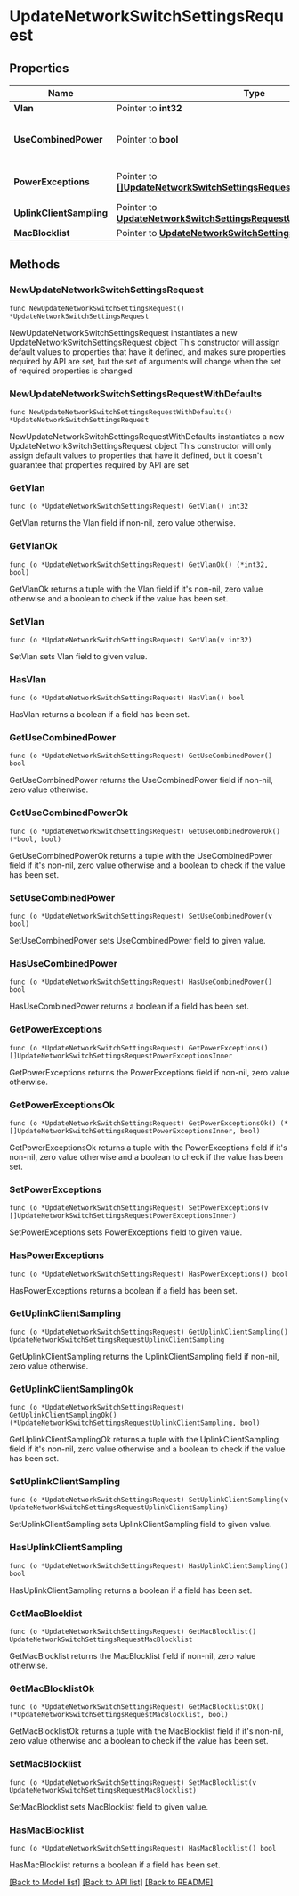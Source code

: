 # UpdateNetworkSwitchSettingsRequest

## Properties

Name | Type | Description | Notes
------------ | ------------- | ------------- | -------------
**Vlan** | Pointer to **int32** | Management VLAN | [optional] 
**UseCombinedPower** | Pointer to **bool** | The use Combined Power as the default behavior of secondary power supplies on supported devices. | [optional] 
**PowerExceptions** | Pointer to [**[]UpdateNetworkSwitchSettingsRequestPowerExceptionsInner**](UpdateNetworkSwitchSettingsRequestPowerExceptionsInner.md) | Exceptions on a per switch basis to \&quot;useCombinedPower\&quot; | [optional] 
**UplinkClientSampling** | Pointer to [**UpdateNetworkSwitchSettingsRequestUplinkClientSampling**](UpdateNetworkSwitchSettingsRequestUplinkClientSampling.md) |  | [optional] 
**MacBlocklist** | Pointer to [**UpdateNetworkSwitchSettingsRequestMacBlocklist**](UpdateNetworkSwitchSettingsRequestMacBlocklist.md) |  | [optional] 

## Methods

### NewUpdateNetworkSwitchSettingsRequest

`func NewUpdateNetworkSwitchSettingsRequest() *UpdateNetworkSwitchSettingsRequest`

NewUpdateNetworkSwitchSettingsRequest instantiates a new UpdateNetworkSwitchSettingsRequest object
This constructor will assign default values to properties that have it defined,
and makes sure properties required by API are set, but the set of arguments
will change when the set of required properties is changed

### NewUpdateNetworkSwitchSettingsRequestWithDefaults

`func NewUpdateNetworkSwitchSettingsRequestWithDefaults() *UpdateNetworkSwitchSettingsRequest`

NewUpdateNetworkSwitchSettingsRequestWithDefaults instantiates a new UpdateNetworkSwitchSettingsRequest object
This constructor will only assign default values to properties that have it defined,
but it doesn't guarantee that properties required by API are set

### GetVlan

`func (o *UpdateNetworkSwitchSettingsRequest) GetVlan() int32`

GetVlan returns the Vlan field if non-nil, zero value otherwise.

### GetVlanOk

`func (o *UpdateNetworkSwitchSettingsRequest) GetVlanOk() (*int32, bool)`

GetVlanOk returns a tuple with the Vlan field if it's non-nil, zero value otherwise
and a boolean to check if the value has been set.

### SetVlan

`func (o *UpdateNetworkSwitchSettingsRequest) SetVlan(v int32)`

SetVlan sets Vlan field to given value.

### HasVlan

`func (o *UpdateNetworkSwitchSettingsRequest) HasVlan() bool`

HasVlan returns a boolean if a field has been set.

### GetUseCombinedPower

`func (o *UpdateNetworkSwitchSettingsRequest) GetUseCombinedPower() bool`

GetUseCombinedPower returns the UseCombinedPower field if non-nil, zero value otherwise.

### GetUseCombinedPowerOk

`func (o *UpdateNetworkSwitchSettingsRequest) GetUseCombinedPowerOk() (*bool, bool)`

GetUseCombinedPowerOk returns a tuple with the UseCombinedPower field if it's non-nil, zero value otherwise
and a boolean to check if the value has been set.

### SetUseCombinedPower

`func (o *UpdateNetworkSwitchSettingsRequest) SetUseCombinedPower(v bool)`

SetUseCombinedPower sets UseCombinedPower field to given value.

### HasUseCombinedPower

`func (o *UpdateNetworkSwitchSettingsRequest) HasUseCombinedPower() bool`

HasUseCombinedPower returns a boolean if a field has been set.

### GetPowerExceptions

`func (o *UpdateNetworkSwitchSettingsRequest) GetPowerExceptions() []UpdateNetworkSwitchSettingsRequestPowerExceptionsInner`

GetPowerExceptions returns the PowerExceptions field if non-nil, zero value otherwise.

### GetPowerExceptionsOk

`func (o *UpdateNetworkSwitchSettingsRequest) GetPowerExceptionsOk() (*[]UpdateNetworkSwitchSettingsRequestPowerExceptionsInner, bool)`

GetPowerExceptionsOk returns a tuple with the PowerExceptions field if it's non-nil, zero value otherwise
and a boolean to check if the value has been set.

### SetPowerExceptions

`func (o *UpdateNetworkSwitchSettingsRequest) SetPowerExceptions(v []UpdateNetworkSwitchSettingsRequestPowerExceptionsInner)`

SetPowerExceptions sets PowerExceptions field to given value.

### HasPowerExceptions

`func (o *UpdateNetworkSwitchSettingsRequest) HasPowerExceptions() bool`

HasPowerExceptions returns a boolean if a field has been set.

### GetUplinkClientSampling

`func (o *UpdateNetworkSwitchSettingsRequest) GetUplinkClientSampling() UpdateNetworkSwitchSettingsRequestUplinkClientSampling`

GetUplinkClientSampling returns the UplinkClientSampling field if non-nil, zero value otherwise.

### GetUplinkClientSamplingOk

`func (o *UpdateNetworkSwitchSettingsRequest) GetUplinkClientSamplingOk() (*UpdateNetworkSwitchSettingsRequestUplinkClientSampling, bool)`

GetUplinkClientSamplingOk returns a tuple with the UplinkClientSampling field if it's non-nil, zero value otherwise
and a boolean to check if the value has been set.

### SetUplinkClientSampling

`func (o *UpdateNetworkSwitchSettingsRequest) SetUplinkClientSampling(v UpdateNetworkSwitchSettingsRequestUplinkClientSampling)`

SetUplinkClientSampling sets UplinkClientSampling field to given value.

### HasUplinkClientSampling

`func (o *UpdateNetworkSwitchSettingsRequest) HasUplinkClientSampling() bool`

HasUplinkClientSampling returns a boolean if a field has been set.

### GetMacBlocklist

`func (o *UpdateNetworkSwitchSettingsRequest) GetMacBlocklist() UpdateNetworkSwitchSettingsRequestMacBlocklist`

GetMacBlocklist returns the MacBlocklist field if non-nil, zero value otherwise.

### GetMacBlocklistOk

`func (o *UpdateNetworkSwitchSettingsRequest) GetMacBlocklistOk() (*UpdateNetworkSwitchSettingsRequestMacBlocklist, bool)`

GetMacBlocklistOk returns a tuple with the MacBlocklist field if it's non-nil, zero value otherwise
and a boolean to check if the value has been set.

### SetMacBlocklist

`func (o *UpdateNetworkSwitchSettingsRequest) SetMacBlocklist(v UpdateNetworkSwitchSettingsRequestMacBlocklist)`

SetMacBlocklist sets MacBlocklist field to given value.

### HasMacBlocklist

`func (o *UpdateNetworkSwitchSettingsRequest) HasMacBlocklist() bool`

HasMacBlocklist returns a boolean if a field has been set.


[[Back to Model list]](../README.md#documentation-for-models) [[Back to API list]](../README.md#documentation-for-api-endpoints) [[Back to README]](../README.md)


